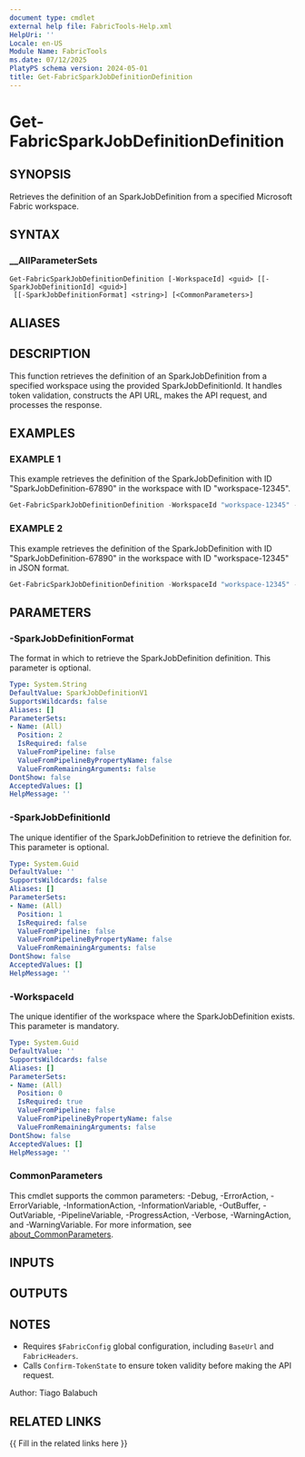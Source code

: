 ```yaml
---
document type: cmdlet
external help file: FabricTools-Help.xml
HelpUri: ''
Locale: en-US
Module Name: FabricTools
ms.date: 07/12/2025
PlatyPS schema version: 2024-05-01
title: Get-FabricSparkJobDefinitionDefinition
---
```


# Get-FabricSparkJobDefinitionDefinition

## SYNOPSIS

Retrieves the definition of an SparkJobDefinition from a specified Microsoft Fabric workspace.

## SYNTAX

### __AllParameterSets

```
Get-FabricSparkJobDefinitionDefinition [-WorkspaceId] <guid> [[-SparkJobDefinitionId] <guid>]
 [[-SparkJobDefinitionFormat] <string>] [<CommonParameters>]
```

## ALIASES

## DESCRIPTION

This function retrieves the definition of an SparkJobDefinition from a specified workspace using the provided SparkJobDefinitionId.
It handles token validation, constructs the API URL, makes the API request, and processes the response.

## EXAMPLES

### EXAMPLE 1

This example retrieves the definition of the SparkJobDefinition with ID "SparkJobDefinition-67890" in the workspace with ID "workspace-12345".

```powershell
Get-FabricSparkJobDefinitionDefinition -WorkspaceId "workspace-12345" -SparkJobDefinitionId "SparkJobDefinition-67890"
```

### EXAMPLE 2

This example retrieves the definition of the SparkJobDefinition with ID "SparkJobDefinition-67890" in the workspace with ID "workspace-12345" in JSON format.

```powershell
Get-FabricSparkJobDefinitionDefinition -WorkspaceId "workspace-12345" -SparkJobDefinitionId "SparkJobDefinition-67890" -SparkJobDefinitionFormat "json"
```

## PARAMETERS

### -SparkJobDefinitionFormat

The format in which to retrieve the SparkJobDefinition definition.
This parameter is optional.

```yaml
Type: System.String
DefaultValue: SparkJobDefinitionV1
SupportsWildcards: false
Aliases: []
ParameterSets:
- Name: (All)
  Position: 2
  IsRequired: false
  ValueFromPipeline: false
  ValueFromPipelineByPropertyName: false
  ValueFromRemainingArguments: false
DontShow: false
AcceptedValues: []
HelpMessage: ''
```

### -SparkJobDefinitionId

The unique identifier of the SparkJobDefinition to retrieve the definition for.
This parameter is optional.

```yaml
Type: System.Guid
DefaultValue: ''
SupportsWildcards: false
Aliases: []
ParameterSets:
- Name: (All)
  Position: 1
  IsRequired: false
  ValueFromPipeline: false
  ValueFromPipelineByPropertyName: false
  ValueFromRemainingArguments: false
DontShow: false
AcceptedValues: []
HelpMessage: ''
```

### -WorkspaceId

The unique identifier of the workspace where the SparkJobDefinition exists.
This parameter is mandatory.

```yaml
Type: System.Guid
DefaultValue: ''
SupportsWildcards: false
Aliases: []
ParameterSets:
- Name: (All)
  Position: 0
  IsRequired: true
  ValueFromPipeline: false
  ValueFromPipelineByPropertyName: false
  ValueFromRemainingArguments: false
DontShow: false
AcceptedValues: []
HelpMessage: ''
```

### CommonParameters

This cmdlet supports the common parameters: -Debug, -ErrorAction, -ErrorVariable,
-InformationAction, -InformationVariable, -OutBuffer, -OutVariable, -PipelineVariable,
-ProgressAction, -Verbose, -WarningAction, and -WarningVariable. For more information, see
[about_CommonParameters](https://go.microsoft.com/fwlink/?LinkID=113216).

## INPUTS

## OUTPUTS

## NOTES

- Requires `$FabricConfig` global configuration, including `BaseUrl` and `FabricHeaders`.
- Calls `Confirm-TokenState` to ensure token validity before making the API request.

Author: Tiago Balabuch

## RELATED LINKS

{{ Fill in the related links here }}

